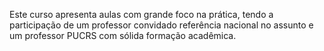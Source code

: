 Este curso apresenta aulas com grande foco na prática, tendo a participação de um professor convidado referência nacional no assunto e um professor PUCRS com sólida formação acadêmica.
